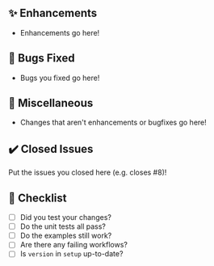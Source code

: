 ## ✨ Enhancements
- Enhancements go here!

## 🐛 Bugs Fixed
- Bugs you fixed go here!

## 🗿 Miscellaneous
- Changes that aren't enhancements or bugfixes go here!

## ✔️ Closed Issues
Put the issues you closed here (e.g. closes #8)!

## 👀 Checklist
- [ ] Did you test your changes?
- [ ] Do the unit tests all pass?
- [ ] Do the examples still work?
- [ ] Are there any failing workflows?
- [ ] Is `version` in `setup` up-to-date?
